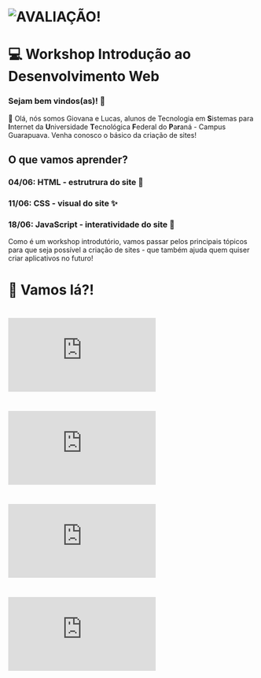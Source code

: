 # ![AVALIAÇÃO!](https://forms.gle/EHdAd7vLzVdJrgD78)

# 💻 Workshop Introdução ao Desenvolvimento Web

### Sejam bem vindos(as)! 🎉  

👋 Olá, nós somos Giovana e Lucas, alunos de Tecnologia em **S**istemas para **I**nternet da **U**niversidade **T**ecnológica **F**ederal do **P**a**r**aná - Campus Guarapuava.
Venha conosco o básico da criação de sites!

## O que vamos aprender?
### 04/06: HTML - estrutrura do site 🧬
### 11/06: CSS - visual do site ✨
### 18/06: JavaScript - interatividade do site 💃
Como é um workshop introdutório, vamos passar pelos principais tópicos para que seja possível a criação de sites - que também ajuda quem quiser criar aplicativos no futuro!

# 🚀 Vamos lá?!

# ![TUTORIAL CONTA GITHUB](https://github.com/lucas-dziurza/workshop-web/blob/main/1_tutorial-creating-github.md)

# ![TUTORIAL VSCODE](https://github.com/lucas-dziurza/workshop-web/blob/main/Install-VSCode.md)

# ![TUTORIAL USANDO VSCODE + LIVE SERVER](https://github.com/lucas-dziurza/workshop-web/blob/main/3_tutorial-using-vscode.md)

# ![TUTORIAL USANDO GIT](https://github.com/lucas-dziurza/workshop-web/blob/main/4_tutorial-using-git.md)
